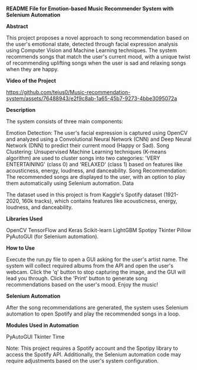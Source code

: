 **README File for Emotion-based Music Recommender System with Selenium Automation**

**Abstract**

This project proposes a novel approach to song recommendation based on the user's emotional state, detected through facial expression analysis using Computer Vision and Machine Learning techniques. The system recommends songs that match the user's current mood, with a unique twist of recommending uplifting songs when the user is sad and relaxing songs when they are happy.

**Video of the Project**


https://github.com/tejus0/Music-recommendation-system/assets/76488943/e2f9c8ab-1a65-45b7-9273-4bbe3095072a



**Description**

The system consists of three main components:

Emotion Detection: The user's facial expression is captured using OpenCV and analyzed using a Convolutional Neural Network (CNN) and Deep Neural Network (DNN) to predict their current mood (Happy or Sad).
Song Clustering: Unsupervised Machine Learning techniques (K-means algorithm) are used to cluster songs into two categories: 'VERY ENTERTAINING' (class 0) and 'RELAXED' (class 1) based on features like acousticness, energy, loudness, and danceability.
Song Recommendation: The recommended songs are displayed to the user, with an option to play them automatically using Selenium automation.
Data

The dataset used in this project is from Kaggle's Spotify dataset (1921-2020, 160k tracks), which contains features like acousticness, energy, loudness, and danceability.

**Libraries Used**

OpenCV
TensorFlow and Keras
Scikit-learn
LightGBM
Spotipy
Tkinter
Pillow
PyAutoGUI (for Selenium automation).

**How to Use**

Execute the run.py file to open a GUI asking for the user's artist name.
The system will collect required albums from the API and open the user's webcam.
Click the 'q' button to stop capturing the image, and the GUI will lead you through.
Click the 'Print' button to generate song recommendations based on the user's mood.
Enjoy the music!

**Selenium Automation**

After the song recommendations are generated, the system uses Selenium automation to open Spotify and play the recommended songs in a loop.

**Modules Used in Automation**

PyAutoGUI
Tkinter
Time

Note: This project requires a Spotify account and the Spotipy library to access the Spotify API. Additionally, the Selenium automation code may require adjustments based on the user's system configuration.
